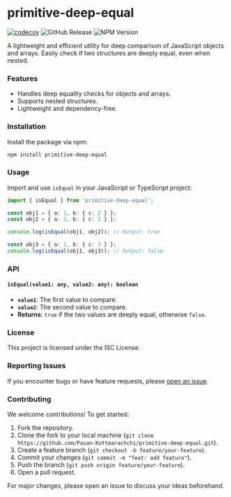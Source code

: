 # primitive-deep-equal

[![codecov](https://codecov.io/github/Pasan-Kottearachchi/is-deep-equal/graph/badge.svg?token=IPGQ8T6T3J)](https://codecov.io/github/Pasan-Kottearachchi/primitive-deep-equal)
![GitHub Release](https://img.shields.io/github/v/release/Pasan-Kottearachchi/primitive-deep-equal)
![NPM Version](https://img.shields.io/npm/v/primitive-deep-equal)

A lightweight and efficient utility for deep comparison of JavaScript objects and arrays. Easily check if two structures are deeply equal, even when nested.

### Features

- Handles deep equality checks for objects and arrays.
- Supports nested structures.
- Lightweight and dependency-free.

### Installation

Install the package via npm:

```sh
npm install primitive-deep-equal
```

### Usage

Import and use `isEqual` in your JavaScript or TypeScript project:

```typescript
import { isEqual } from 'primitive-deep-equal';

const obj1 = { a: 1, b: { c: 2 } };
const obj2 = { a: 1, b: { c: 2 } };

console.log(isEqual(obj1, obj2)); // Output: true

const obj3 = { a: 1, b: { c: 3 } };
console.log(isEqual(obj1, obj3)); // Output: false
```

### API

#### `isEqual(value1: any, value2: any): boolean`

- **`value1`**: The first value to compare.
- **`value2`**: The second value to compare.
- **Returns**: `true` if the two values are deeply equal, otherwise `false`.

### License

This project is licensed under the ISC License.

### Reporting Issues

If you encounter bugs or have feature requests, please [open an issue](https://github.com/Pasan-Kottearachchi/primitive-deep-equal/issues).

### Contributing

We welcome contributions! To get started:

1. Fork the repository.
2. Clone the fork to your local machine (`git clone https://github.com/Pasan-Kottearachchi/primitive-deep-equal.git`).
3. Create a feature branch (`git checkout -b feature/your-feature`).
4. Commit your changes (`git commit -m "feat: add feature"`).
5. Push the branch (`git push origin feature/your-feature`).
6. Open a pull request.

For major changes, please open an issue to discuss your ideas beforehand.

